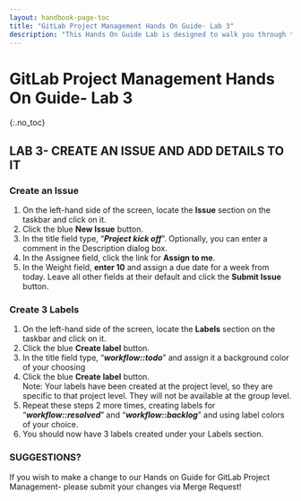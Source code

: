 ```yaml
---
layout: handbook-page-toc
title: "GitLab Project Management Hands On Guide- Lab 3"
description: "This Hands On Guide Lab is designed to walk you through the lab exercises used in the GitLab Project Management course."
---
```

# GitLab Project Management Hands On Guide- Lab 3
{:.no_toc}

## LAB 3- CREATE AN ISSUE AND ADD DETAILS TO IT

### Create an Issue

1. On the left-hand side of the screen, locate the **Issue** section on the taskbar and click on it.  
2. Click the blue **New Issue** button.  
3. In the title field type, “***Project kick off***”.  Optionally, you can enter a comment in the Description dialog box.  
4. In the Assignee field, click the link for **Assign to me**. 
5. In the Weight field, **enter 10** and assign a due date for a week from today. Leave all other fields at their default and click the **Submit Issue** button. 

### Create 3 Labels 
1. On the left-hand side of the screen, locate the **Labels** section on the taskbar and click on it.  
2. Click the blue **Create label** button.  
3. In the title field type, “***workflow::todo***”  and assign it a background color of your choosing 
4. Click the blue **Create label** button.  
Note: Your labels have been created at the project level, so they are specific to that project level. They will not be available at the group level. 
5. Repeat these steps 2 more times, creating labels for “***workflow::resolved***”  and “***workflow::backlog***”  and using label colors of your choice. 
6. You should now have 3 labels created under your Labels section.  

### SUGGESTIONS?

If you wish to make a change to our Hands on Guide for GitLab Project Management- please submit your changes via Merge Request!

